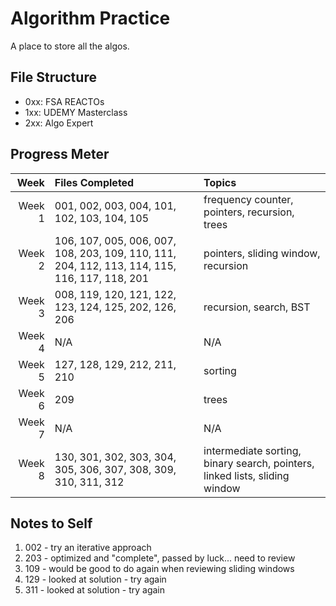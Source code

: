 # Algorithm Practice

A place to store all the algos.

## File Structure

- 0xx: FSA REACTOs
- 1xx: UDEMY Masterclass
- 2xx: Algo Expert

## Progress Meter

|   Week | Files Completed                                                                               | Topics                                                                      |
| -----: | :-------------------------------------------------------------------------------------------- | :-------------------------------------------------------------------------- |
| Week 1 | 001, 002, 003, 004, 101, 102, 103, 104, 105                                                   | frequency counter, pointers, recursion, trees                               |
| Week 2 | 106, 107, 005, 006, 007, 108, 203, 109, 110, 111, 204, 112, 113, 114, 115, 116, 117, 118, 201 | pointers, sliding window, recursion                                         |
| Week 3 | 008, 119, 120, 121, 122, 123, 124, 125, 202, 126, 206                                         | recursion, search, BST                                                      |
| Week 4 | N/A                                                                                           | N/A                                                                         |
| Week 5 | 127, 128, 129, 212, 211, 210                                                                  | sorting                                                                     |
| Week 6 | 209                                                                                           | trees                                                                       |
| Week 7 | N/A                                                                                           | N/A                                                                         |
| Week 8 | 130, 301, 302, 303, 304, 305, 306, 307, 308, 309, 310, 311, 312                               | intermediate sorting, binary search, pointers, linked lists, sliding window |

## Notes to Self

1. 002 - try an iterative approach
2. 203 - optimized and "complete", passed by luck... need to review
3. 109 - would be good to do again when reviewing sliding windows
4. 129 - looked at solution - try again
5. 311 - looked at solution - try again
